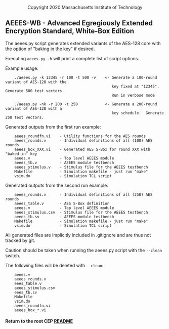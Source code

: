 [//]: # (Copyright 2020 Massachusetts Institute of Technology)

<p align="center">
   Copyright 2020 Massachusetts Institute of Technology
</p>

## AEEES-WB - Advanced Egregiously Extended Encryption Standard, White-Box Edition

The aeees.py script generates extended variants of the AES-128 core with the option of
"baking in the key" if desired.  

Executing `aeees.py -h` will print a complete list of script options.

Example usage:
```
    ./aeees.py -k 12345 -r 100 -t 500 -v    <- Generate a 100-round variant of AES-128 with the
                                               key fixed at "12345".  Generate 500 test vectors.
                                               Run in verbose mode

    ./aeees.py -nk -r 200 -t 250            <- Generate a 200-round variant of AES-128 with a
                                               key schedule.  Generate 250 test vectors.                                                 
```

Generated outputs from the first run example:
```
    aeees_roundfn.vi    - Utility functions for the AES rounds 
    aeees_rounds.v      - Individual definitions of all (100) AES rounds    
    aeees_box_XXX.vi    - Generated AES S-Box for round XXX with "baked-in" key
    aeees.v             - Top level AEEES module
    aeees_tb.v          - AEEES module testbench
    aeees_stimulus.v    - Stimulus file for the AEEES testbench
    Makefile            - Simulation makefile - just run "make"
    vsim.do             - Simulation TCL script
```

Generated outputs from the second run example:
```
    aeees_rounds.v      - Individual definitions of all (250) AES rounds    
    aeees_table.v       - AES S-Box definition
    aeees.v             - Top level AEEES module
    aeees_stimulus.csv  - Stimulus file for the AEEES testbench
    aeees_tb.sv         - AEEES module testbench
    Makefile            - Simulation makefile - just run "make"
    vsim.do             - Simulation TCL script
```

All generated files are implicitly included in .gitignore and are thus not tracked by git.

Caution should be taken when running the aeees.py script with the `--clean` switch.  

The following files will be deleted with `--clean`:
```
    aeees.v
    aeees_rounds.v
    eees_table.v
    aeees_stimulus.csv
    eees_tb.sv
    Makefile
    vsim.do
    aeees_roundfn.vi
    aeees_box_*.vi
```

#### Return to the root CEP [README](../../README.md)

